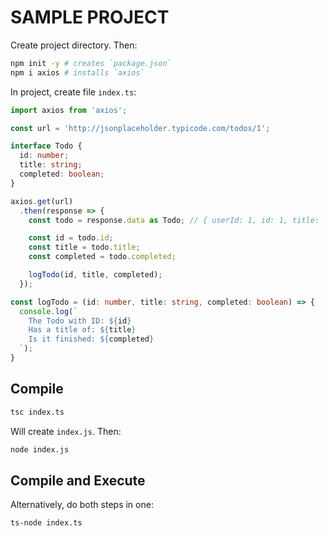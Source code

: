 # SAMPLE PROJECT

Create project directory. Then:

```bash
npm init -y # creates `package.json`
npm i axios # installs `axios`
```

In project, create file `index.ts`:

```ts
import axios from 'axios';

const url = 'http://jsonplaceholder.typicode.com/todos/1';

interface Todo {
  id: number;
  title: string;
  completed: boolean;
}

axios.get(url)
  .then(response => {
    const todo = response.data as Todo; // { userId: 1, id: 1, title: 'delectus aut autem', completed: false }

    const id = todo.id;
    const title = todo.title;
    const completed = todo.completed;

    logTodo(id, title, completed);
  });

const logTodo = (id: number, title: string, completed: boolean) => {
  console.log(`
    The Todo with ID: ${id}
    Has a title of: ${title}
    Is it finished: ${completed}
  `);
}

```

## Compile

```bash
tsc index.ts
```

Will create `index.js`. Then:

```bash
node index.js
```

## Compile and Execute

Alternatively, do both steps in one:

```bash
ts-node index.ts
```

